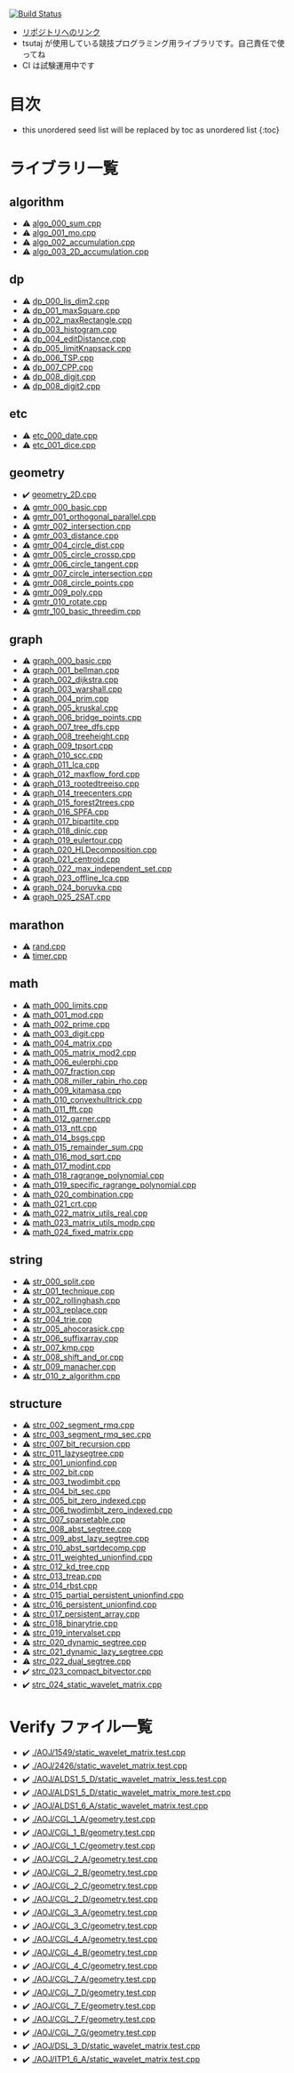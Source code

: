 <!-- Mathjax Support -->
<script type="text/javascript" async
  src="https://cdn.mathjax.org/mathjax/latest/MathJax.js?config=TeX-MML-AM_CHTML">
</script>

[![Build Status](https://travis-ci.com/Tsutajiro/cpp_library.svg?branch=master)](https://travis-ci.com/Tsutajiro/cpp_library)

* [リポジトリへのリンク](https://github.com/Tsutajiro/cpp_library)
* tsutaj が使用している競技プログラミング用ライブラリです。自己責任で使ってね
* CI は試験運用中です

# 目次

* this unordered seed list will be replaced by toc as unordered list
{:toc}

# ライブラリ一覧

## algorithm
* :warning: [algo\_000\_sum.cpp](./library/algo_000_sum.cpp.html)
* :warning: [algo\_001\_mo.cpp](./library/algo_001_mo.cpp.html)
* :warning: [algo\_002\_accumulation.cpp](./library/algo_002_accumulation.cpp.html)
* :warning: [algo\_003\_2D\_accumulation.cpp](./library/algo_003_2D_accumulation.cpp.html)

## dp
* :warning: [dp\_000\_lis\_dim2.cpp](./library/dp_000_lis_dim2.cpp.html)
* :warning: [dp\_001\_maxSquare.cpp](./library/dp_001_maxSquare.cpp.html)
* :warning: [dp\_002\_maxRectangle.cpp](./library/dp_002_maxRectangle.cpp.html)
* :warning: [dp\_003\_histogram.cpp](./library/dp_003_histogram.cpp.html)
* :warning: [dp\_004\_editDistance.cpp](./library/dp_004_editDistance.cpp.html)
* :warning: [dp\_005\_limitKnapsack.cpp](./library/dp_005_limitKnapsack.cpp.html)
* :warning: [dp\_006\_TSP.cpp](./library/dp_006_TSP.cpp.html)
* :warning: [dp\_007\_CPP.cpp](./library/dp_007_CPP.cpp.html)
* :warning: [dp\_008\_digit.cpp](./library/dp_008_digit.cpp.html)
* :warning: [dp\_008\_digit2.cpp](./library/dp_008_digit2.cpp.html)

## etc
* :warning: [etc\_000\_date.cpp](./library/etc_000_date.cpp.html)
* :warning: [etc\_001\_dice.cpp](./library/etc_001_dice.cpp.html)

## geometry
* :heavy_check_mark: [geometry\_2D.cpp](./library/geometry_2D.cpp.html)
* :warning: [gmtr\_000\_basic.cpp](./library/gmtr_000_basic.cpp.html)
* :warning: [gmtr\_001\_orthogonal\_parallel.cpp](./library/gmtr_001_orthogonal_parallel.cpp.html)
* :warning: [gmtr\_002\_intersection.cpp](./library/gmtr_002_intersection.cpp.html)
* :warning: [gmtr\_003\_distance.cpp](./library/gmtr_003_distance.cpp.html)
* :warning: [gmtr\_004\_circle\_dist.cpp](./library/gmtr_004_circle_dist.cpp.html)
* :warning: [gmtr\_005\_circle\_crossp.cpp](./library/gmtr_005_circle_crossp.cpp.html)
* :warning: [gmtr\_006\_circle\_tangent.cpp](./library/gmtr_006_circle_tangent.cpp.html)
* :warning: [gmtr\_007\_circle\_intersection.cpp](./library/gmtr_007_circle_intersection.cpp.html)
* :warning: [gmtr\_008\_circle\_points.cpp](./library/gmtr_008_circle_points.cpp.html)
* :warning: [gmtr\_009\_poly.cpp](./library/gmtr_009_poly.cpp.html)
* :warning: [gmtr\_010\_rotate.cpp](./library/gmtr_010_rotate.cpp.html)
* :warning: [gmtr\_100\_basic\_threedim.cpp](./library/gmtr_100_basic_threedim.cpp.html)

## graph
* :warning: [graph\_000\_basic.cpp](./library/graph_000_basic.cpp.html)
* :warning: [graph\_001\_bellman.cpp](./library/graph_001_bellman.cpp.html)
* :warning: [graph\_002\_dijkstra.cpp](./library/graph_002_dijkstra.cpp.html)
* :warning: [graph\_003\_warshall.cpp](./library/graph_003_warshall.cpp.html)
* :warning: [graph\_004\_prim.cpp](./library/graph_004_prim.cpp.html)
* :warning: [graph\_005\_kruskal.cpp](./library/graph_005_kruskal.cpp.html)
* :warning: [graph\_006\_bridge\_points.cpp](./library/graph_006_bridge_points.cpp.html)
* :warning: [graph\_007\_tree\_dfs.cpp](./library/graph_007_tree_dfs.cpp.html)
* :warning: [graph\_008\_treeheight.cpp](./library/graph_008_treeheight.cpp.html)
* :warning: [graph\_009\_tpsort.cpp](./library/graph_009_tpsort.cpp.html)
* :warning: [graph\_010\_scc.cpp](./library/graph_010_scc.cpp.html)
* :warning: [graph\_011\_lca.cpp](./library/graph_011_lca.cpp.html)
* :warning: [graph\_012\_maxflow\_ford.cpp](./library/graph_012_maxflow_ford.cpp.html)
* :warning: [graph\_013\_rootedtreeiso.cpp](./library/graph_013_rootedtreeiso.cpp.html)
* :warning: [graph\_014\_treecenters.cpp](./library/graph_014_treecenters.cpp.html)
* :warning: [graph\_015\_forest2trees.cpp](./library/graph_015_forest2trees.cpp.html)
* :warning: [graph\_016\_SPFA.cpp](./library/graph_016_SPFA.cpp.html)
* :warning: [graph\_017\_bipartite.cpp](./library/graph_017_bipartite.cpp.html)
* :warning: [graph\_018\_dinic.cpp](./library/graph_018_dinic.cpp.html)
* :warning: [graph\_019\_eulertour.cpp](./library/graph_019_eulertour.cpp.html)
* :warning: [graph\_020\_HLDecomposition.cpp](./library/graph_020_HLDecomposition.cpp.html)
* :warning: [graph\_021\_centroid.cpp](./library/graph_021_centroid.cpp.html)
* :warning: [graph\_022\_max\_independent\_set.cpp](./library/graph_022_max_independent_set.cpp.html)
* :warning: [graph\_023\_offline\_lca.cpp](./library/graph_023_offline_lca.cpp.html)
* :warning: [graph\_024\_boruvka.cpp](./library/graph_024_boruvka.cpp.html)
* :warning: [graph\_025\_2SAT.cpp](./library/graph_025_2SAT.cpp.html)

## marathon
* :warning: [rand.cpp](./library/rand.cpp.html)
* :warning: [timer.cpp](./library/timer.cpp.html)

## math
* :warning: [math\_000\_limits.cpp](./library/math_000_limits.cpp.html)
* :warning: [math\_001\_mod.cpp](./library/math_001_mod.cpp.html)
* :warning: [math\_002\_prime.cpp](./library/math_002_prime.cpp.html)
* :warning: [math\_003\_digit.cpp](./library/math_003_digit.cpp.html)
* :warning: [math\_004\_matrix.cpp](./library/math_004_matrix.cpp.html)
* :warning: [math\_005\_matrix\_mod2.cpp](./library/math_005_matrix_mod2.cpp.html)
* :warning: [math\_006\_eulerphi.cpp](./library/math_006_eulerphi.cpp.html)
* :warning: [math\_007\_fraction.cpp](./library/math_007_fraction.cpp.html)
* :warning: [math\_008\_miller\_rabin\_rho.cpp](./library/math_008_miller_rabin_rho.cpp.html)
* :warning: [math\_009\_kitamasa.cpp](./library/math_009_kitamasa.cpp.html)
* :warning: [math\_010\_convexhulltrick.cpp](./library/math_010_convexhulltrick.cpp.html)
* :warning: [math\_011\_fft.cpp](./library/math_011_fft.cpp.html)
* :warning: [math\_012\_garner.cpp](./library/math_012_garner.cpp.html)
* :warning: [math\_013\_ntt.cpp](./library/math_013_ntt.cpp.html)
* :warning: [math\_014\_bsgs.cpp](./library/math_014_bsgs.cpp.html)
* :warning: [math\_015\_remainder\_sum.cpp](./library/math_015_remainder_sum.cpp.html)
* :warning: [math\_016\_mod\_sqrt.cpp](./library/math_016_mod_sqrt.cpp.html)
* :warning: [math\_017\_modint.cpp](./library/math_017_modint.cpp.html)
* :warning: [math\_018\_ragrange\_polynomial.cpp](./library/math_018_ragrange_polynomial.cpp.html)
* :warning: [math\_019\_specific\_ragrange\_polynomial.cpp](./library/math_019_specific_ragrange_polynomial.cpp.html)
* :warning: [math\_020\_combination.cpp](./library/math_020_combination.cpp.html)
* :warning: [math\_021\_crt.cpp](./library/math_021_crt.cpp.html)
* :warning: [math\_022\_matrix\_utils\_real.cpp](./library/math_022_matrix_utils_real.cpp.html)
* :warning: [math\_023\_matrix\_utils\_modp.cpp](./library/math_023_matrix_utils_modp.cpp.html)
* :warning: [math\_024\_fixed\_matrix.cpp](./library/math_024_fixed_matrix.cpp.html)

## string
* :warning: [str\_000\_split.cpp](./library/str_000_split.cpp.html)
* :warning: [str\_001\_technique.cpp](./library/str_001_technique.cpp.html)
* :warning: [str\_002\_rollinghash.cpp](./library/str_002_rollinghash.cpp.html)
* :warning: [str\_003\_replace.cpp](./library/str_003_replace.cpp.html)
* :warning: [str\_004\_trie.cpp](./library/str_004_trie.cpp.html)
* :warning: [str\_005\_ahocorasick.cpp](./library/str_005_ahocorasick.cpp.html)
* :warning: [str\_006\_suffixarray.cpp](./library/str_006_suffixarray.cpp.html)
* :warning: [str\_007\_kmp.cpp](./library/str_007_kmp.cpp.html)
* :warning: [str\_008\_shift\_and\_or.cpp](./library/str_008_shift_and_or.cpp.html)
* :warning: [str\_009\_manacher.cpp](./library/str_009_manacher.cpp.html)
* :warning: [str\_010\_z\_algorithm.cpp](./library/str_010_z_algorithm.cpp.html)

## structure
* :warning: [strc\_002\_segment\_rmq.cpp](./library/strc_002_segment_rmq.cpp.html)
* :warning: [strc\_003\_segment\_rmq\_sec.cpp](./library/strc_003_segment_rmq_sec.cpp.html)
* :warning: [strc\_007\_bit\_recursion.cpp](./library/strc_007_bit_recursion.cpp.html)
* :warning: [strc\_011\_lazysegtree.cpp](./library/strc_011_lazysegtree.cpp.html)
* :warning: [strc\_001\_unionfind.cpp](./library/strc_001_unionfind.cpp.html)
* :warning: [strc\_002\_bit.cpp](./library/strc_002_bit.cpp.html)
* :warning: [strc\_003\_twodimbit.cpp](./library/strc_003_twodimbit.cpp.html)
* :warning: [strc\_004\_bit\_sec.cpp](./library/strc_004_bit_sec.cpp.html)
* :warning: [strc\_005\_bit\_zero\_indexed.cpp](./library/strc_005_bit_zero_indexed.cpp.html)
* :warning: [strc\_006\_twodimbit\_zero\_indexed.cpp](./library/strc_006_twodimbit_zero_indexed.cpp.html)
* :warning: [strc\_007\_sparsetable.cpp](./library/strc_007_sparsetable.cpp.html)
* :warning: [strc\_008\_abst\_segtree.cpp](./library/strc_008_abst_segtree.cpp.html)
* :warning: [strc\_009\_abst\_lazy\_segtree.cpp](./library/strc_009_abst_lazy_segtree.cpp.html)
* :warning: [strc\_010\_abst\_sqrtdecomp.cpp](./library/strc_010_abst_sqrtdecomp.cpp.html)
* :warning: [strc\_011\_weighted\_unionfind.cpp](./library/strc_011_weighted_unionfind.cpp.html)
* :warning: [strc\_012\_kd\_tree.cpp](./library/strc_012_kd_tree.cpp.html)
* :warning: [strc\_013\_treap.cpp](./library/strc_013_treap.cpp.html)
* :warning: [strc\_014\_rbst.cpp](./library/strc_014_rbst.cpp.html)
* :warning: [strc\_015\_partial\_persistent\_unionfind.cpp](./library/strc_015_partial_persistent_unionfind.cpp.html)
* :warning: [strc\_016\_persistent\_unionfind.cpp](./library/strc_016_persistent_unionfind.cpp.html)
* :warning: [strc\_017\_persistent\_array.cpp](./library/strc_017_persistent_array.cpp.html)
* :warning: [strc\_018\_binarytrie.cpp](./library/strc_018_binarytrie.cpp.html)
* :warning: [strc\_019\_intervalset.cpp](./library/strc_019_intervalset.cpp.html)
* :warning: [strc\_020\_dynamic\_segtree.cpp](./library/strc_020_dynamic_segtree.cpp.html)
* :warning: [strc\_021\_dynamic\_lazy\_segtree.cpp](./library/strc_021_dynamic_lazy_segtree.cpp.html)
* :warning: [strc\_022\_dual\_segtree.cpp](./library/strc_022_dual_segtree.cpp.html)
* :heavy_check_mark: [strc\_023\_compact\_bitvector.cpp](./library/strc_023_compact_bitvector.cpp.html)
* :heavy_check_mark: [strc\_024\_static\_wavelet\_matrix.cpp](./library/strc_024_static_wavelet_matrix.cpp.html)

# Verify ファイル一覧

* :heavy_check_mark: [./AOJ/1549/static\_wavelet\_matrix.test.cpp](verified/AOJ/1549/static_wavelet_matrix.test.cpp.html)
* :heavy_check_mark: [./AOJ/2426/static\_wavelet\_matrix.test.cpp](verified/AOJ/2426/static_wavelet_matrix.test.cpp.html)
* :heavy_check_mark: [./AOJ/ALDS1\_5\_D/static\_wavelet\_matrix\_less.test.cpp](verified/AOJ/ALDS1_5_D/static_wavelet_matrix_less.test.cpp.html)
* :heavy_check_mark: [./AOJ/ALDS1\_5\_D/static\_wavelet\_matrix\_more.test.cpp](verified/AOJ/ALDS1_5_D/static_wavelet_matrix_more.test.cpp.html)
* :heavy_check_mark: [./AOJ/ALDS1\_6\_A/static\_wavelet\_matrix.test.cpp](verified/AOJ/ALDS1_6_A/static_wavelet_matrix.test.cpp.html)
* :heavy_check_mark: [./AOJ/CGL\_1\_A/geometry.test.cpp](verified/AOJ/CGL_1_A/geometry.test.cpp.html)
* :heavy_check_mark: [./AOJ/CGL\_1\_B/geometry.test.cpp](verified/AOJ/CGL_1_B/geometry.test.cpp.html)
* :heavy_check_mark: [./AOJ/CGL\_1\_C/geometry.test.cpp](verified/AOJ/CGL_1_C/geometry.test.cpp.html)
* :heavy_check_mark: [./AOJ/CGL\_2\_A/geometry.test.cpp](verified/AOJ/CGL_2_A/geometry.test.cpp.html)
* :heavy_check_mark: [./AOJ/CGL\_2\_B/geometry.test.cpp](verified/AOJ/CGL_2_B/geometry.test.cpp.html)
* :heavy_check_mark: [./AOJ/CGL\_2\_C/geometry.test.cpp](verified/AOJ/CGL_2_C/geometry.test.cpp.html)
* :heavy_check_mark: [./AOJ/CGL\_2\_D/geometry.test.cpp](verified/AOJ/CGL_2_D/geometry.test.cpp.html)
* :heavy_check_mark: [./AOJ/CGL\_3\_A/geometry.test.cpp](verified/AOJ/CGL_3_A/geometry.test.cpp.html)
* :heavy_check_mark: [./AOJ/CGL\_3\_C/geometry.test.cpp](verified/AOJ/CGL_3_C/geometry.test.cpp.html)
* :heavy_check_mark: [./AOJ/CGL\_4\_A/geometry.test.cpp](verified/AOJ/CGL_4_A/geometry.test.cpp.html)
* :heavy_check_mark: [./AOJ/CGL\_4\_B/geometry.test.cpp](verified/AOJ/CGL_4_B/geometry.test.cpp.html)
* :heavy_check_mark: [./AOJ/CGL\_4\_C/geometry.test.cpp](verified/AOJ/CGL_4_C/geometry.test.cpp.html)
* :heavy_check_mark: [./AOJ/CGL\_7\_A/geometry.test.cpp](verified/AOJ/CGL_7_A/geometry.test.cpp.html)
* :heavy_check_mark: [./AOJ/CGL\_7\_D/geometry.test.cpp](verified/AOJ/CGL_7_D/geometry.test.cpp.html)
* :heavy_check_mark: [./AOJ/CGL\_7\_E/geometry.test.cpp](verified/AOJ/CGL_7_E/geometry.test.cpp.html)
* :heavy_check_mark: [./AOJ/CGL\_7\_F/geometry.test.cpp](verified/AOJ/CGL_7_F/geometry.test.cpp.html)
* :heavy_check_mark: [./AOJ/CGL\_7\_G/geometry.test.cpp](verified/AOJ/CGL_7_G/geometry.test.cpp.html)
* :heavy_check_mark: [./AOJ/DSL\_3\_D/static\_wavelet\_matrix.test.cpp](verified/AOJ/DSL_3_D/static_wavelet_matrix.test.cpp.html)
* :heavy_check_mark: [./AOJ/ITP1\_6\_A/static\_wavelet\_matrix.test.cpp](verified/AOJ/ITP1_6_A/static_wavelet_matrix.test.cpp.html)
